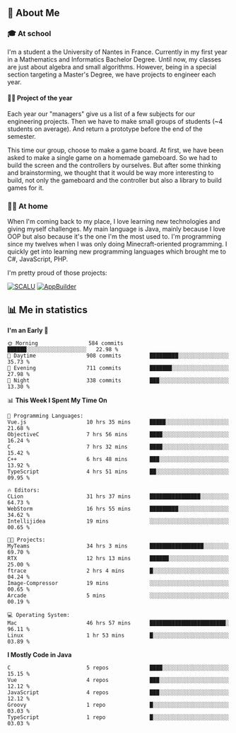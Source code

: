 ## 👀 About Me

### 🎓 At school

I'm a student a the University of Nantes in France. Currently in my first year in a Mathematics and Informatics Bachelor Degree. Until now, my classes are just about algebra and small algorithms. However, being in a special section targeting a Master's Degree, we have projects to engineer each year. 

#### 🔧🔬 Project of the year

Each year our "managers" give us a list of a few subjects for our engineering projects. Then we have to make small groups of students (~4 students on average). And return a prototype before the end of the semester.

This time our group, choose to make a game board. At first, we have been asked to make a single game on a homemade gameboard. So we had to build the screen and the controllers by ourselves. 
But after some thinking and brainstorming, we thought that it would be way more interesting to build, not only the gameboard and the controller but also a library to build games for it.

### 👨‍💻 At home

When I'm coming back to my place, I love learning new technologies and giving myself challenges. My main language is Java, mainly because I love OOP but also because it's the one I'm the most used to. I'm programming since my twelves when I was only doing Minecraft-oriented programming.  I quickly get into learning new programming languages which brought me to C#, JavaScript, PHP. 

I'm pretty proud of those projects:

[![SCALU](https://github-readme-stats.vercel.app/api/pin?username=renardfute&repo=SCALU)](https://github.com/renardfute/scalu)
[![AppBuilder](https://github-readme-stats.vercel.app/api/pin?username=pulsedev2&repo=AppBuilder)](https://github.com/pulsedev2/AppBuilder)

## 📊 Me in statistics
<!--START_SECTION:waka-->
**I'm an Early 🐤** 

```text
🌞 Morning                584 commits         ██████░░░░░░░░░░░░░░░░░░░   22.98 % 
🌆 Daytime                908 commits         █████████░░░░░░░░░░░░░░░░   35.73 % 
🌃 Evening                711 commits         ███████░░░░░░░░░░░░░░░░░░   27.98 % 
🌙 Night                  338 commits         ███░░░░░░░░░░░░░░░░░░░░░░   13.30 % 
```


📊 **This Week I Spent My Time On** 

```text
💬 Programming Languages: 
Vue.js                   10 hrs 35 mins      █████░░░░░░░░░░░░░░░░░░░░   21.68 % 
ObjectiveC               7 hrs 56 mins       ████░░░░░░░░░░░░░░░░░░░░░   16.24 % 
C                        7 hrs 32 mins       ████░░░░░░░░░░░░░░░░░░░░░   15.42 % 
C++                      6 hrs 48 mins       ███░░░░░░░░░░░░░░░░░░░░░░   13.92 % 
TypeScript               4 hrs 51 mins       ██░░░░░░░░░░░░░░░░░░░░░░░   09.95 % 

🔥 Editors: 
CLion                    31 hrs 37 mins      ████████████████░░░░░░░░░   64.73 % 
WebStorm                 16 hrs 55 mins      █████████░░░░░░░░░░░░░░░░   34.62 % 
Intellijidea             19 mins             ░░░░░░░░░░░░░░░░░░░░░░░░░   00.65 % 

🐱‍💻 Projects: 
MyTeams                  34 hrs 3 mins       █████████████████░░░░░░░░   69.70 % 
RTX                      12 hrs 13 mins      ██████░░░░░░░░░░░░░░░░░░░   25.00 % 
ftrace                   2 hrs 4 mins        █░░░░░░░░░░░░░░░░░░░░░░░░   04.24 % 
Image-Compressor         19 mins             ░░░░░░░░░░░░░░░░░░░░░░░░░   00.65 % 
Arcade                   5 mins              ░░░░░░░░░░░░░░░░░░░░░░░░░   00.19 % 

💻 Operating System: 
Mac                      46 hrs 57 mins      ████████████████████████░   96.11 % 
Linux                    1 hr 53 mins        █░░░░░░░░░░░░░░░░░░░░░░░░   03.89 % 
```

**I Mostly Code in Java** 

```text
C                        5 repos             ████░░░░░░░░░░░░░░░░░░░░░   15.15 % 
Vue                      4 repos             ███░░░░░░░░░░░░░░░░░░░░░░   12.12 % 
JavaScript               4 repos             ███░░░░░░░░░░░░░░░░░░░░░░   12.12 % 
Groovy                   1 repo              █░░░░░░░░░░░░░░░░░░░░░░░░   03.03 % 
TypeScript               1 repo              █░░░░░░░░░░░░░░░░░░░░░░░░   03.03 % 
```




<!--END_SECTION:waka-->

